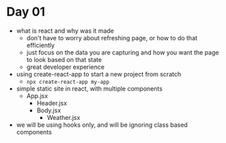 # Day 01

- what is react and why was it made
  - don't have to worry about refreshing page, or how to do that efficiently
  - just focus on the data you are capturing and how you want the page to look based on that state
  - great developer experience
- using create-react-app to start a new project from scratch
  - `npx create-react-app my-app`
- simple static site in react, with multiple components
  - App.jsx
    - Header.jsx
    - Body.jsx
      - Weather.jsx
- we will be using hooks only, and will be ignoring class based components

